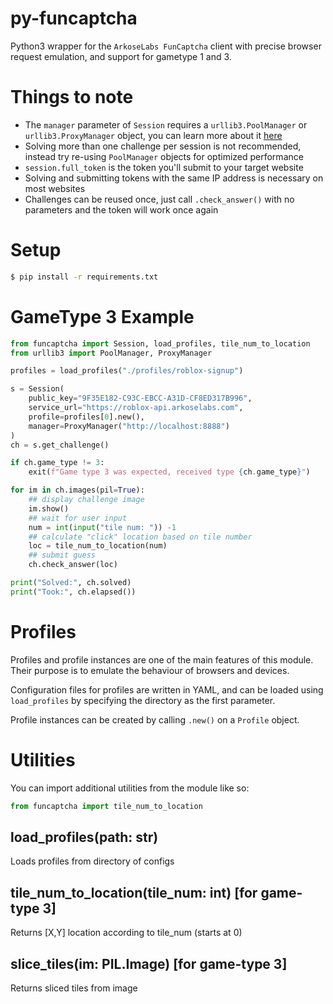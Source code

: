 # py-funcaptcha
Python3 wrapper for the `ArkoseLabs FunCaptcha` client with precise browser request emulation, and support for gametype 1 and 3.

# Things to note
- The `manager` parameter of `Session` requires a `urllib3.PoolManager` or `urllib3.ProxyManager` object, you can learn more about it [here](https://urllib3.readthedocs.io/en/latest/advanced-usage.html)
- Solving more than one challenge per session is not recommended, instead try re-using `PoolManager` objects for optimized performance
- `session.full_token` is the token you'll submit to your target website
- Solving and submitting tokens with the same IP address is necessary on most websites
- Challenges can be reused once, just call `.check_answer()` with no parameters and the token will work once again

# Setup
```bash
$ pip install -r requirements.txt
```

# GameType 3 Example
```python
from funcaptcha import Session, load_profiles, tile_num_to_location
from urllib3 import PoolManager, ProxyManager

profiles = load_profiles("./profiles/roblox-signup")

s = Session(
    public_key="9F35E182-C93C-EBCC-A31D-CF8ED317B996",
    service_url="https://roblox-api.arkoselabs.com",
    profile=profiles[0].new(),
    manager=ProxyManager("http://localhost:8888")
)
ch = s.get_challenge()

if ch.game_type != 3:
    exit(f"Game type 3 was expected, received type {ch.game_type}")

for im in ch.images(pil=True):
    ## display challenge image
    im.show()
    ## wait for user input
    num = int(input("tile num: ")) -1
    ## calculate "click" location based on tile number
    loc = tile_num_to_location(num)
    ## submit guess
    ch.check_answer(loc)

print("Solved:", ch.solved)
print("Took:", ch.elapsed())
```

# Profiles
Profiles and profile instances are one of the main features of this module. Their purpose is to emulate the behaviour of browsers and devices.

Configuration files for profiles are written in YAML, and can be loaded using `load_profiles` by specifying the directory as the first parameter.

Profile instances can be created by calling `.new()` on a `Profile` object.

# Utilities
You can import additional utilities from the module like so:
```python
from funcaptcha import tile_num_to_location
```

## load_profiles(path: str)
Loads profiles from directory of configs

## tile_num_to_location(tile_num: int) [for game-type 3]
Returns [X,Y] location according to tile_num (starts at 0)

## slice_tiles(im: PIL.Image) [for game-type 3]
Returns sliced tiles from image
